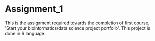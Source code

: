 # Assignment_1
This is the assignment required towards the completion of first course, 'Start your bioinformatics/data science project portfolio'. This project is done in R language.
